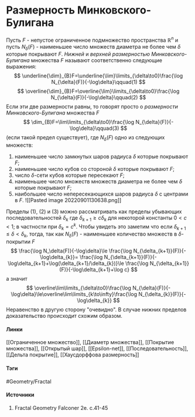 # Размерность Минковского-Булигана
Пусть $F$ - непустое ограниченное подмножество пространства $\mathbb{R}^{n}$ и пусть $N_{\delta}(F)$ - наименьшее число множеств диаметра не более чем $\delta$ которые покрывают $F$. *Нижней* и *верхней размерностью Минковского-Булигана* множества $F$ называют соответственно следующие выражения:
$$
\underline{\dim}_{B}F=\underline{\lim}\limits_{\delta\to0}\frac{\log N_{\delta}(F)}{-\log\delta}\qquad(1)
$$
$$
\overline{\dim}_{B}F=\overline{\lim}\limits_{\delta\to0}\frac{\log N_{\delta}(F)}{-\log\delta}\qquad(2)
$$
Если эти две размерности равны, то говорят просто о *размерности Минковского-Булигана* множества $F$
$$
\dim_{B}F=\lim\limits_{\delta\to0}\frac{\log N_{\delta}(F)}{-\log\delta}\qquad(3)
$$
(если такой предел существует), где $N_{\delta}(F)$ одно из следующих множеств:
1. наименьшее число замкнутых шаров радиуса $\delta$ которые покрывают $F$;
2. наименьшее число кубов со стороной $\delta$ которые покрывают $F$;
3. число $\delta$-сети кубов которые пересекают $F$;
4. наименьшее число множеств множеств диаметра не более чем $\delta$ которые покрывают $F$;
5. наибольшее число непересекающихся шаров радиуса $\delta$ с центрами в $F$.
![[Pasted image 20220901130638.png]]

Пределы $(1)$, $(2)$ и $(3)$ можно рассматривать как пределы убывающих последовательностей $\delta_{k}$ где $\delta_{k+1}\ge c\delta_{k}$ для некоторой константы $0<c<1$; в частности при $\delta_{k}=c^{k}$. Чтобы увидеть это заметим что если $\delta_{k+1}\le\delta<\delta_{k}$, тогда, так как $N_{\delta}(F)$ - наименьшее количество множеств в $\delta$-покрытии $F$ 
$$
\frac{\log N_\delta(F)}{-\log\delta}\le
\frac{\log N_{\delta_{k+1}}(F)}{-\log\delta_{k}}=
\frac{\log N_{\delta_{k+1}}(F)}{-\log\delta_{k+1}+\log(\delta_{k+1}/\delta_{k})}\le
\frac{\log N_{\delta_{k+1}}(F)}{-\log\delta_{k+1}+\log c}
$$
а значит
$$
\overline\lim\limits_{\delta\to0}\frac{\log N_{\delta}(F)}{-\log\delta}\le\overline\lim\limits_{k\to\infty}\frac{\log N_{\delta_{k}}(F)}{-\log\delta_{k}}
$$
Неравенство в другую сторону "очевидно". В случае нижних пределов доказательство происходит схожим образом.
#### Линки
 [[Ограниченное множество]],
 [[Диаметр множества]],
 [[Покрытие множества]],
 [[Открытый шар]],
 [[Epsilon-net]],
 [[Последовательность]],
 [[Дельта покрытие]],
 [[Хаусдорффова размерность]]
#### Тэги
 #Geometry/Fractal 
#### Источники
1. Fractal Geometry Falconer 2e. c.41-45